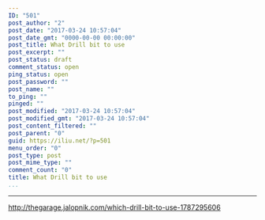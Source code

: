 ```yaml
---
ID: "501"
post_author: "2"
post_date: "2017-03-24 10:57:04"
post_date_gmt: "0000-00-00 00:00:00"
post_title: What Drill bit to use
post_excerpt: ""
post_status: draft
comment_status: open
ping_status: open
post_password: ""
post_name: ""
to_ping: ""
pinged: ""
post_modified: "2017-03-24 10:57:04"
post_modified_gmt: "2017-03-24 10:57:04"
post_content_filtered: ""
post_parent: "0"
guid: https://iliu.net/?p=501
menu_order: "0"
post_type: post
post_mime_type: ""
comment_count: "0"
title: What Drill bit to use
...
```

---

http://thegarage.jalopnik.com/which-drill-bit-to-use-1787295606

